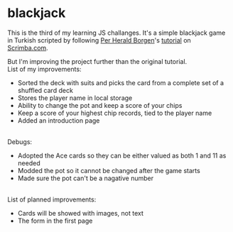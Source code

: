 # blackjack

This is the third of my learning JS challanges. It's a simple blackjack game in Turkish scripted by following <a href="https://github.com/perborgen">Per Herald Borgen</a>'s <a target="_blank" href="https://scrimba.com/learn/learnjavascript">tutorial</a> on <a target="_blank" href="https://scrimba.com/">Scrimba.com</a>.

But I'm improving the project further than the original tutorial.
<br>
List of my improvements:
<ul>
  <li>Sorted the deck with suits and picks the card from a complete set of a shuffled card deck</li>
  <li>Stores the player name in local storage</li>
  <li>Ability to change the pot and keep a score of your chips</li>
  <li>Keep a score of your highest chip records, tied to the player name</li>
  <li>Added an introduction page</li>
</ul>
<br>
Debugs:
<ul>
  <li>Adopted the Ace cards so they can be either valued as both 1 and 11 as needed</li>
  <li>Modded the pot so it cannot be changed after the game starts</li>
  <li>Made sure the pot can't be a nagative number</li>
</ul>
<br>
List of planned improvements:
<ul>
  <li>Cards will be showed with images, not text</li>
  <li>The form in the first page</li>
</ul>
